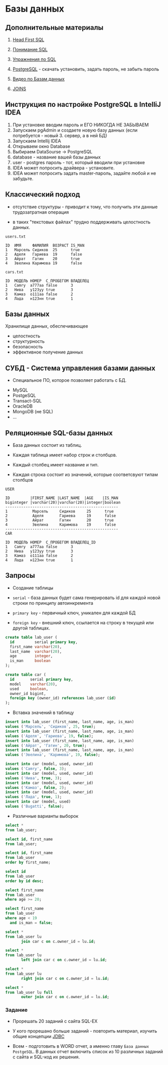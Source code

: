 # Базы данных

## Дополнительные материалы

1. [Head First SQL](https://edu.tatar.ru/upload/images/files/%D0%9B%D0%B8%D0%BD%D0%BD%20%D0%91%D0%B5%D0%B9%D0%BB%D0%B8%20-%20%D0%98%D0%B7%D1%83%D1%87%D0%B0%D0%B5%D0%BC%20SQL.pdf)

2. [Понимание SQL](http://specfx.narod.ru/books/SQL_M_Gruber.pdf)

3. [Упражнения по SQL](http://www.sql-ex.ru/?Lang=0)

4. [PostgreSQL](https://www.enterprisedb.com/downloads/postgres-postgresql-downloads) - скачать установить, задать пароль, не забыть пароль

5. [Видео по Базам данных](https://www.youtube.com/watch?v=Rt6XA5BaZhA&t=3s)

6. [JOINS](https://www.w3schools.com/sql/sql_join.asp)

## Инструкция по настройке PostgreSQL в IntelliJ IDEA

1. При установке вводим пароль и ЕГО НИКОГДА НЕ ЗАБЫВАЕМ
2. Запускаем pgAdmin и создаете новую базу данных (если потребуется - новый 3. сервер, а в ней БД)
3. Запускаем Intellij IDEA
4. Открываем окно Database
5. Выбираем DataSourse -> PostgreSQL
6. database - название вашей базы данных
7. user - postgres
пароль - тот, который вводили при установке
8. IDEA может попросить драйвера - установите.
9. IDEA может попросить задать master-пароль, задайте любой и не забудьте.

## Классический подход

- отсутствие структуры - приводит к тому, что получить эти данные трудозатратная операция

- в таких "текстовых файлах" трудно поддерживать целостность данных.

```
users.txt

ID  ИМЯ     ФАМИЛИЯ  ВОЗРАСТ IS_MAN 
1   Марсель Сидиков  25      true
2   Аделя   Гариева  19      false
3   Айрат   Гатин    20      true
4   Эвелина Каримова 19      false
```

```
cars.txt

ID  МОДЕЛЬ НОМЕР  С_ПРОБЕГОМ ВЛАДЕЛЕЦ
1   Camry  a777aa false      3
2   Нива   у123уу true       3
3   Камаз  о111aa false      2
4   Лада   н123нн true       1
```


## Базы данных

Хранилище данных, обеспечивающее

- целостность
- структурность
- безопасность
- эффективное получение данных


## СУБД - Система управления базами данных

* Специальное ПО, которое позволяет работать с БД.

- MySQL
- PostgeSQL
- Transact-SQL
- OracleDB
- MongoDB (не SQL)
- ...

## Реляционные SQL-базы данных

* База данных состоит из таблиц.

* Каждая таблица имеет набор строк и столбцов.

* Каждый столбец имеет название и тип.

* Каждая строка состоит из значений, которые соответсвуют типам столбцов

```
USER

ID         |FIRST_NAME |LAST_NAME  |AGE    |IS_MAN
biginteger |varchar(20)|varchar(20)|integer|boolean 
--------------------------------------------------
1           Марсель     Сидиков     25      true
2           Аделя       Гариева     19      false
3           Айрат       Гатин       20      true
4           Эвелина     Каримова    19      false
--------------------------------------------------
CAR

ID  МОДЕЛЬ НОМЕР  С_ПРОБЕГОМ ВЛАДЕЛЕЦ_ID
1   Camry  a777aa false      3
2   Нива   у123уу true       3
3   Камаз  о111aa false      2
4   Лада   н123нн true       1
```

## Запросы

* Создание таблицы

* `serial` - база данных будет сама генерировать id для каждой новой строки по принципу автоинкремента

* `primary key` - первичный ключ, уникален для каждой БД

* `foreign key` - внешний ключ, ссылается на строку в текущей или другой таблицах.

```SQL
create table lab_user (
  id         serial primary key,
  first_name varchar(20),
  last_name  varchar(20),
  age        integer,
  is_man     boolean
);

create table car (
  id       serial primary key,
  model    varchar(20),
  used     boolean,
  owner_id bigint,
  foreign key (owner_id) references lab_user (id)
);
```

* Вставка значений в таблицу

```SQL
insert into lab_user (first_name, last_name, age, is_man)
values ('Марсель', 'Сидиков', 25, true);
insert into lab_user (first_name, last_name, age, is_man)
values ('Аделя', 'Гариева', 19, false);
insert into lab_user (first_name, last_name, age, is_man)
values ('Айрат', 'Гатин', 20, true);
insert into lab_user (first_name, last_name, age, is_man)
values ('Эвелина', 'Каримова', 19, false);

insert into car (model, used, owner_id)
values ('Camry', false, 3);
insert into car (model, used, owner_id)
values ('Нива', true, 3);
insert into car (model, used, owner_id)
values ('Камаз', false, 2);
insert into car (model, used, owner_id)
values ('Лада', true, 1);
insert into car (model, used)
values ('Bugatti', false);
```

* Различные варианты выборок

```SQL
select *
from lab_user;

select id, first_name
from lab_user;

select id, first_name
from lab_user
order by first_name;

select id
from lab_user
order by id desc;

select first_name
from lab_user
where age >= 20;

select first_name
from lab_user
where age < 19
  and is_man = false;

select *
from lab_user lu
       join car c on c.owner_id = lu.id;

select *
from lab_user lu
       left join car c on c.owner_id = lu.id;

select *
from lab_user lu
       right join car c on c.owner_id = lu.id;

select *
from lab_user lu full
       outer join car c on c.owner_id = lu.id;
```

### Задание

* Прорешать 20 заданий с сайта SQL-EX

* У кого прорешано больше заданий - повторить материал, изучить общие концепции [JDBC](https://www.javatpoint.com/java-jdbc)

* Всем - подготовить в WORD отчет, а именно главу `База данных PostgeSQL`. В данных отчет включить список из 10 различных заданий с сайта и SQL-код их решения.




